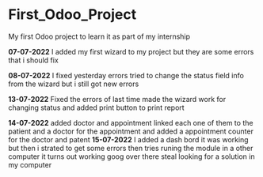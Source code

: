 # First_Odoo_Project
My first Odoo project to learn it as part of my internship

__07-07-2022__
I added my first wizard to my project but they are some errors that i should 
fix

__08-07-2022__
I fixed yesterday errors tried to change the status field info from the wizard but i still got new errors

__13-07-2022__
Fixed the errors of last time made the wizard work for changing status and added print button to print report

__14-07-2022__
added doctor and appointment linked each one of them to the patient and a doctor for the appointment and added a appointment
counter for the doctor and patent
__15-07-2022__
I added a dash bord it was working but then i strated to get some errors then tries runing the module in a other computer it
 turns out working goog over there steal looking for a solution in my computer


